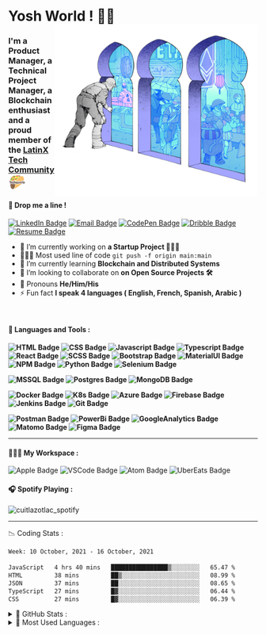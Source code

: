 <h1 align="left"> Yosh World ! 🤙🏽 
 <br/>
 <img align="right" width="410px "alt="img" src="https://github.com/cuitlazotlac/cuitlazotlac/blob/main/what-is-ethereum.png" />
<h3 align="left">I'm a Product Manager, a Technical Project Manager, a Blockchain enthusiast and a proud member of the <a href="https://techqueria.org/" target="_blank"> LatinX Tech Community <img width="35px "alt="img" src="https://github.com/cuitlazotlac/cuitlazotlac/blob/main/logo-techqueria.png" /></a></h3>


<h4> 📮 Drop me a line ! </h4>

[![LinkedIn Badge](https://img.shields.io/badge/LinkedIn-CD96FE?style=for-the-badge&logo=linkedin&logoColor=black)](https://www.behance.net/cuitlazotlac) 
[![Email Badge](https://img.shields.io/badge/Mail-9F87E6?style=for-the-badge&logo=gmail&logoColor=black)](mailto:heyhayssem@gmail.com)
[![CodePen Badge](https://img.shields.io/badge/Codepen-A3A4FD?style=for-the-badge&logo=codepen&logoColor=black)](https://codepen.io/cuitlazotlac)
[![Dribble Badge](https://img.shields.io/badge/Dribbble-87A2E6?style=for-the-badge&logo=Dribbble&logoColor=black)](https://dribbble.com/cuitlazotlac)
[![Resume Badge](https://img.shields.io/badge/My%20Resume-96CEFE?style=for-the-badge&logo=LibreOffice&logoColor=black)](https://drive.google.com/file/d/1Z0zqMC5xDg1HdfIf0s4JkHuWwi1SWOaa/view?usp=sharing)

- 🔭 I’m currently working on **a Startup Project 👷🏾‍♂️**
- 👨🏽‍💻 Most used line of code `git push -f origin main:main`
- 🌱 I’m currently learning **Blockchain and Distributed Systems**
- 👯 I’m looking to collaborate on **on Open Source Projects 🛠**
- 💬 Pronouns **He/Him/His**
- ⚡ Fun fact **I speak 4 languages ( English, French, Spanish, Arabic )**


<br />

<h4> 🦥 Languages and Tools :<h4> 

![HTML Badge](https://img.shields.io/badge/HTML5-CD96FE?style=for-the-badge&logo=html5&logoColor=black)
![CSS Badge](https://img.shields.io/badge/CSS3-9F87E6?style=for-the-badge&logo=css3&logoColor=black)
![Javascript Badge](https://img.shields.io/badge/JavaScript-A3A4FD?style=for-the-badge&logo=javascript&logoColor=black)
![Typescript Badge](https://img.shields.io/badge/TypeScript-87A2E6?style=for-the-badge&logo=typescript&logoColor=black)
![React Badge](https://img.shields.io/badge/React-CD96FE?style=for-the-badge&logo=react&logoColor=61DAFB)
![SCSS Badge](https://img.shields.io/badge/Sass-9F87E6?style=for-the-badge&logo=sass&logoColor=white)
![Bootstrap Badge](https://img.shields.io/badge/Bootstrap-CD96FE?style=for-the-badge&logo=bootstrap&logoColor=white)
![MaterialUI Badge](https://img.shields.io/badge/Material--UI-9F87E6?style=for-the-badge&logo=material-ui&logoColor=white)
![NPM Badge](https://img.shields.io/badge/npm-A3A4FD?style=for-the-badge&logo=npm&logoColor=white)
![Python Badge](https://img.shields.io/badge/Python-87A2E6?style=for-the-badge&logo=python&logoColor=white)
![Selenium Badge](https://img.shields.io/badge/Selenium-CD96FE?style=for-the-badge&logo=Selenium&logoColor=white)

![MSSQL Badge](https://img.shields.io/badge/Microsoft%20SQL%20Sever-9F87E6?style=for-the-badge&logo=microsoft%20sql%20server&logoColor=white)
![Postgres Badge](https://img.shields.io/badge/PostgreSQL-A3A4FD?style=for-the-badge&logo=postgresql&logoColor=white)
![MongoDB Badge](https://img.shields.io/badge/MongoDB-87A2E6?style=for-the-badge&logo=mongodb&logoColor=white)


![Docker Badge](https://img.shields.io/badge/Docker-CD96FE?style=for-the-badge&logo=docker&logoColor=white)
![K8s Badge](https://img.shields.io/badge/kubernetes-9F87E6.svg?&style=for-the-badge&logo=kubernetes&logoColor=white)
![Azure Badge](https://img.shields.io/badge/microsoft%20azure-A3A4FD?style=for-the-badge&logo=microsoft-azure&logoColor=white)
![Firebase Badge](https://img.shields.io/badge/firebase-87A2E6?style=for-the-badge&logo=firebase&logoColor=black)
![Jenkins Badge](https://img.shields.io/badge/Jenkins-CD96FE?style=for-the-badge&logo=Jenkins&logoColor=white)
![Git Badge](https://img.shields.io/badge/Git-9F87E6?style=for-the-badge&logo=git&logoColor=white)

![Postman Badge](https://img.shields.io/badge/Postman-CD96FE?style=for-the-badge&logo=Postman&logoColor=white)
![PowerBi Badge](https://img.shields.io/badge/Power%20Bi-9F87E6?style=for-the-badge&logo=Power%20BI&logoColor=white)
![GoogleAnalytics Badge](https://img.shields.io/badge/Google%20Analytics-A3A4FD?style=for-the-badge&logo=google%20analytics&logoColor=white)
![Matomo Badge](https://img.shields.io/badge/Matomo-87A2E6?style=for-the-badge&logo=Matomo&logoColor=white)
![Figma Badge](https://img.shields.io/badge/Figma-CD96FE?style=for-the-badge&logo=figma&logoColor=white)
<!-- ![AdobeAi Badge](https://img.shields.io/badge/Adobe%20Illustrator-FF9A00?style=for-the-badge&logo=adobe%20illustrator&logoColor=white) -->
<!-- ![InVision Badge](https://img.shields.io/badge/InVision-FF3366?style=for-the-badge&logo=InVision&logoColor=white) -->


---
<h4> 💁🏽‍♂️  My Workspace :</h4>

![Apple Badge](https://img.shields.io/badge/Apple-MacBook_Pro_2019-CD96FE?style=for-the-badge&logo=apple&logoColor=white)
![VSCode Badge](https://img.shields.io/badge/Visual_Studio_Code-9F87E6?style=for-the-badge&logo=visual%20studio%20code&logoColor=white)
![Atom Badge](https://img.shields.io/badge/Atom-A3A4FD?style=for-the-badge&logo=Atom&logoColor=white)
![UberEats Badge](https://img.shields.io/badge/Uber_Eats-87A2E6?style=for-the-badge&logo=uber-eats&logoColor=white)

<h4> 🎧  Spotify Playing : </h4>
<img src="https://novatorem-cuitlazotlac.vercel.app/api/spotify" alt="cuitlazotlac_spotify" width="350"></img>

---

📉 Coding Stats :
<!--START_SECTION:waka-->
```text
Week: 10 October, 2021 - 16 October, 2021

JavaScript   4 hrs 40 mins   ████████████████▒░░░░░░░░   65.47 % 
HTML         38 mins         ██▒░░░░░░░░░░░░░░░░░░░░░░   08.99 % 
JSON         37 mins         ██░░░░░░░░░░░░░░░░░░░░░░░   08.65 % 
TypeScript   27 mins         █▓░░░░░░░░░░░░░░░░░░░░░░░   06.44 % 
CSS          27 mins         █▓░░░░░░░░░░░░░░░░░░░░░░░   06.39 % 
```
<!--END_SECTION:waka-->


<details>
<summary> 🦉 GitHub Stats : </summary>
  <img alt="GitHub Stats" src="https://github-readme-stats-cuitlazotlac.vercel.app/api?username=cuitlazotlac&show_icons=true&theme=tokyonight&hide_border=true" />
</details>
<details>
<summary> 👾 Most Used Languages : </summary>
<img alt="Top Languages" src="https://github-readme-stats-cuitlazotlac.vercel.app/api/top-langs/?username=cuitlazotlac&show_icons=true&theme=tokyonight&hide_border=true" />
</details>
